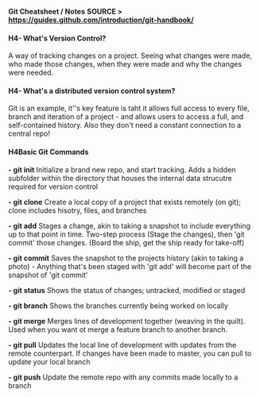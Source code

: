 __Git Cheatsheet / Notes__
__SOURCE > https://guides.github.com/introduction/git-handbook/__

#### H4- What's Version Control?
A way of tracking changes on a project. Seeing what changes were made, who made those changes, when they were made and why the changes were needed.

#### H4- What's a distributed version control system?
Git is an example, it''s key feature is taht it allows full access to every file, branch and iteration of a project - and allows users to access a full, and self-contained history. Also they don't need a constant connection to a central repo!


#### H4Basic Git Commands
__- git init__
Initialize a brand new repo, and start tracking. Adds a hidden subfolder within the directory that houses the internal data strucutre required for version control

__- git clone__
Create a local copy of a project that exists remotely (on git); clone includes hisotry, files, and branches

__- git add__
Stages a change, akin to taking a snapshot to include everything up to that point in time. Two-step process (Stage the changes), then 'git commit' those changes. (Board the ship, get the ship ready for take-off)

__- git commit__
Saves the snapshot to the projects history (akin to taking a photo) - Anything that's been staged with 'git add' will become part of the snapshot of 'git commit'

__- git status__
Shows the status of changes; untracked, modified or staged

__- git branch__
Shows the branches currently being worked on locally

__- git merge__
Merges lines of development together (weaving in the quilt). Used when you want ot merge a feature branch to another branch.

__- git pull__
Updates the local line of development with updates from the remote counterpart. If changes have been made to master, you can pull to update your local branch

__- git push__
Update the remote repo with any commits made locally to a branch

